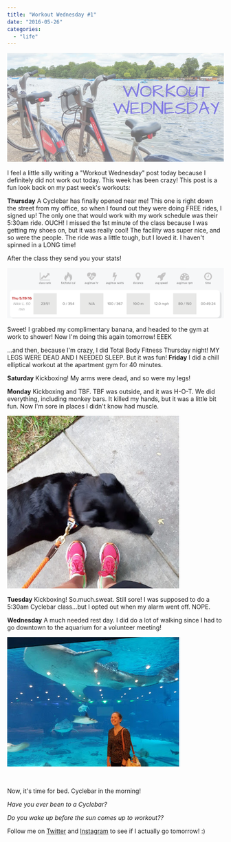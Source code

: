 ```yaml
---
title: "Workout Wednesday #1"
date: "2016-05-26"
categories: 
  - "life"
---
```


[![](images/workout%2Bwednesday.jpg)](https://3.bp.blogspot.com/-sbPzehLxD_M/V047Q-8nHOI/AAAAAAABWzQ/rVtZ7ku2rLU629Sq_voVl7DY2_q5KE4ZQCKgB/s1600/workout%2Bwednesday.jpg)

I feel a little silly writing a "Workout Wednesday" post today because I definitely did not work out today. This week has been crazy! This post is a fun look back on my past week's workouts:

**Thursday** A Cyclebar has finally opened near me! This one is right down the street from my office, so when I found out they were doing FREE rides, I signed up! The only one that would work with my work schedule was their 5:30am ride. OUCH! I missed the 1st minute of the class because I was getting my shoes on, but it was really cool! The facility was super nice, and so were the people. The ride was a little tough, but I loved it. I haven't spinned in a LONG time!

After the class they send you your stats!

[![](images/Screen%2BShot%2B2016-05-25%2Bat%2B9.57.53%2BPM.png)](https://1.bp.blogspot.com/-GCz8U0z4SA8/V0ZYX__SYyI/AAAAAAABWgM/xUTQSFTxxJEfnDkDrVjtfSZP5D7s1BUigCLcB/s1600/Screen%2BShot%2B2016-05-25%2Bat%2B9.57.53%2BPM.png)

Sweet! I grabbed my complimentary banana, and headed to the gym at work to shower! Now I'm doing this again tomorrow! EEEK

...and then, because I'm crazy, I did Total Body Fitness Thursday night! MY LEGS WERE DEAD AND I NEEDED SLEEP. But it was fun! **Friday** I did a chill elliptical workout at the apartment gym for 40 minutes.

**Saturday** Kickboxing! My arms were dead, and so were my legs!

**Monday** Kickboxing and TBF. TBF was outside, and it was H-O-T. We did everything, including monkey bars. It killed my hands, but it was a little bit fun. Now I'm sore in places I didn't know had muscle.

[![](images/IMG_20160517_202310.jpg)](https://4.bp.blogspot.com/-AFV6vdJvjdE/V0ZafK0gqHI/AAAAAAABWgc/NFgwBH3XxbckThKXvTIk4ppfXNY_ehIggCKgB/s1600/IMG_20160517_202310.jpg)

**Tuesday** Kickboxing! So.much.sweat. Still sore! I was supposed to do a 5:30am Cyclebar class...but I opted out when my alarm went off. NOPE.

**Wednesday** A much needed rest day. I did do a lot of walking since I had to go downtown to the aquarium for a volunteer meeting!

[![](images/Attach6297_20160525_173015.jpg)](https://3.bp.blogspot.com/-VQ6CUsQlDsA/V0ZaNPFXiMI/AAAAAAABWgY/1Au9BdNzypsWPP3YFL8pvKl2wfaAJd5BQCKgB/s1600/Attach6297_20160525_173015.jpg)

 

Now, it's time for bed. Cyclebar in the morning!

_Have you ever been to a Cyclebar?_ 

_Do you wake up before the sun comes up to workout??_

Follow me on [Twitter](https://twitter.com/kaleighcodes) and [Instagram](https://www.instagram.com/codebikerun/) to see if I actually go tomorrow! :)

